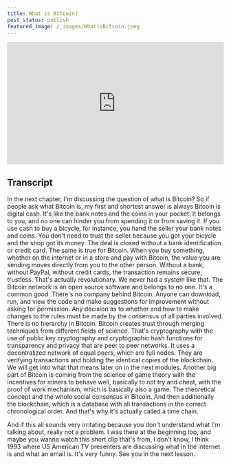 ```yaml
---
title: What is Bitcoin?
post_status: publish
featured_image: /_images/WhatisBitcoin.jpeg
---
```


<div style="padding:56.25% 0 0 0;position:relative;"><iframe src="https://player.vimeo.com/video/847573379?badge=0&amp;autopause=0&amp;player_id=0&amp;app_id=58479" frameborder="0" allow="autoplay; fullscreen; picture-in-picture" allowfullscreen style="position:absolute;top:0;left:0;width:100%;height:100%;" title="002 What Is Bitcoin?"></iframe></div>

<div style="margin-bottom:30px;"></div>

## Transcript

In the next chapter, I'm discussing the question of what is Bitcoin? So if people ask what Bitcoin is, my first and shortest answer is always Bitcoin is digital cash. It's like the bank notes and the coins in your pocket. It belongs to you, and no one can hinder you from spending it or from saving it. If you use cash to buy a bicycle, for instance, you hand the seller your bank notes and coins. You don't need to trust the seller because you got your bicycle and the shop got its money. The deal is closed without a bank identification or credit card. The same is true for Bitcoin. When you buy something, whether on the internet or in a store and pay with Bitcoin, the value you are sending moves directly from you to the other person. Without a bank, without PayPal, without credit cards, the transaction remains secure, trustless. That's actually revolutionary. We never had a system like that. The Bitcoin network is an open source software and belongs to no one. It's a common good. There's no company behind Bitcoin. Anyone can download, run, and view the code and make suggestions for improvement without asking for permission. Any decision as to whether and how to make changes to the rules must be made by the consensus of all parties involved. There is no hierarchy in Bitcoin. Bitcoin creates trust through merging techniques from different fields of science. That's cryptography with the use of public key cryptography and cryptographic hash functions for transparency and privacy that are peer to peer networks. It uses a decentralized network of equal peers, which are full nodes. They are verifying transactions and holding the identical copies of the blockchain. We will get into what that means later on in the next modules. Another big part of Bitcoin is coming from the science of game theory with the incentives for miners to behave well, basically to not try and cheat, with the proof of work mechanism, which is basically also a game. The theoretical concept and the whole social consensus in Bitcoin. And then additionally the blockchain, which is a database with all transactions in the correct chronological order. And that's why it's actually called a time chain. 

And if this all sounds very irritating because you don't understand what I'm talking about, really not a problem. I was there at the beginning too, and maybe you wanna watch this short clip that's from, I don't know, I think 1993 where US American TV presenters are discussing what in the internet is and what an email is. It's very funny. See you in the next lesson.
